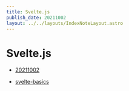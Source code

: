 ```yaml
---
title: Svelte.js
publish_date: 20211002
layout: ../../layouts/IndexNoteLayout.astro
---
```


# Svelte.js

- [20211002](../fleeting-notes/20211002.md)

- [svelte-basics](../permanent-notes/svelte-basics.md)